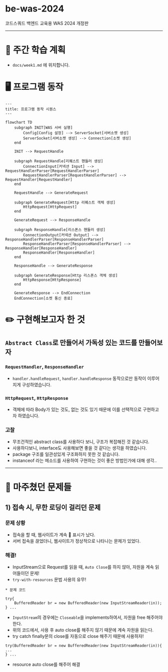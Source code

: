 # be-was-2024

코드스쿼드 백엔드 교육용 WAS 2024 개정판

---

# 📖 주간 학습 계획

- ```docs/week1.md``` 에 위치합니다.

# 🖥️ 프로그램 동작

```mermaid
---
title: 프로그램 동작 시퀀스 
---

flowchart TD
    subgraph INIT[WAS 서버 실행]
        Config[Config 설정] --> ServerSocket[서버소켓 생성]
        ServerSocket[서버소켓 생성] --> Connection[소켓 생성]
    end

    INIT --> RequestHandle

    subgraph RequestHandle[리퀘스트 핸들러 생성]
        ConnectionInput[커넥션 Input] --> RequestHandlerParser[RequestHandlerParser]
        RequestHandlerParser[RequestHandlerParser] --> RequestHandler[RequestHandler]
    end

    RequestHandle --> GenerateRequest

    subgraph GenerateRequest[Http 리퀘스트 객체 생성]
        HttpRequest[HttpRequest]
    end

    GenerateRequest --> ResponseHandle

    subgraph ResponseHandle[리스폰스 핸들러 생성]
        ConnectionOutput[커넥션 Output] --> ResponseHandlerParser[ResponseHandlerParser]
        ResponseHandlerParser[ResponseHandlerParser] --> ResponseHandler[ResponseHandler]
        ResponseHandler[ResponseHandler]
    end

    ResponseHandle --> GenerateResponse

    subgraph GenerateResponse[Http 리스폰스 객체 생성]
        HttpResponse[HttpResponse]
    end

    GenerateResponse --> EndConnection
    EndConnection[소켓 통신 종료]
```

# ✏️ 구현해보고자 한 것

## ```Abstract Class```로 만들어서 가독성 있는 코드를 만들어보자

### ```RequestHandler```, ```ResponseHandler```

- ```handler.handleRequest```, ```handler.handleResponse``` 동작으로만 동작이 이루어지게 구성하였습니다.

### ```HttpRequest```, ```HttpResponse```

- 객체에 따라 Body가 있는 것도, 없는 것도 있기 때문에 이를 선택적으로 구현하고자 하였습니다.

### 고찰

- 무조건적인 abstract class를 사용하다 보니, 구조가 복잡해진 것 같습니다.
- 사용하다보니, interface도 사용해보면 좋을 것 같다는 생각을 하였습니다.
- package 구조를 일관성있게 구조화하지 못한 것 같습니다.
- instanceof 라는 메소드를 사용하여 구현하는 것이 좋은 방법인가에 대해 생각..

---

# 🤯 마주쳤던 문제들

## 1) 접속 시, 무한 로딩이 걸리던 문제

### 문제 상황

- 접속을 할 때, 웹사이트가 계속 🔄 표시가 났다.
- 서버 접속을 끊었더니, 웹사이트가 정상적으로 나타나는 문제가 있었다.

### 해결!

- InputStream으로 Request를 읽을 때, ```Auto Close```를 하지 않아, 자원을 계속 읽어들이던 문제!
- ```try-with-resources``` 문법 사용의 유무!

```
* 문제 코드

try{
    BufferedReader br = new BufferedReader(new InputStreamReader(in));
} ...
```

- ```InputStream```의 경우에는 ```Closeable```을 implements하여서, 자원을 free 해주어야 한다.
- 위의 코드에서, 사용 후 auto close를 해주지 않기 때문에 계속 자원을 읽는다.
- try catch finally문의 close를 자동으로 close 해주기 때문에 사용하자!

```
try(BufferedReader br = new BufferedReader(new InputStreamReader(in)){
...
} ...
```

- resource auto close를 해주어 해결

